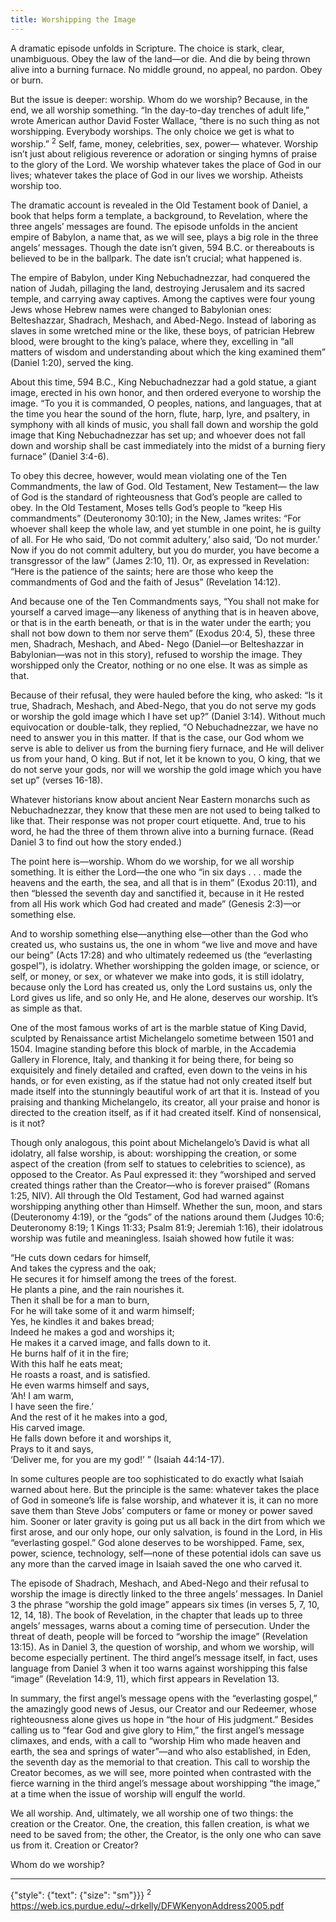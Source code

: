 ```yaml
---
title: Worshipping the Image
---
```


A dramatic episode unfolds in Scripture. The choice is stark, clear, unambiguous. Obey the law of the land—or die. And die by being thrown alive into a burning furnace. No middle ground, no appeal, no pardon. Obey or burn.

But the issue is deeper: worship. Whom do we worship? Because, in the end, we all worship something. “In the day-to-day trenches of adult life,” wrote American author David Foster Wallace, “there is no such thing as not worshipping. Everybody worships. The only choice we get is what to worship.” <sup>2</sup> Self, fame, money, celebrities, sex, power— whatever. Worship isn’t just about religious reverence or adoration or singing hymns of praise to the glory of the Lord. We worship whatever takes the place of God in our lives; whatever takes the place of God in our lives we worship. Atheists worship too.

The dramatic account is revealed in the Old Testament book of Daniel, a book that helps form a template, a background, to Revelation, where the three angels’ messages are found. The episode unfolds in the ancient empire of Babylon, a name that, as we will see, plays a big role in the three angels’ messages. Though the date isn’t given, 594 B.C. or thereabouts is believed to be in the ballpark. The date isn’t crucial; what happened is.

The empire of Babylon, under King Nebuchadnezzar, had conquered the nation of Judah, pillaging the land, destroying Jerusalem and its sacred temple, and carrying away captives. Among the captives were four young Jews whose Hebrew names were changed to Babylonian ones: Belteshazzar, Shadrach, Meshach, and Abed-Nego. Instead of laboring as slaves in some wretched mine or the like, these boys, of patrician Hebrew blood, were brought to the king’s palace, where they, excelling in “all matters of wisdom and understanding about which the king examined them” (Daniel 1:20), served the king.

About this time, 594 B.C., King Nebuchadnezzar had a gold statue, a giant image, erected in his own honor, and then ordered everyone to worship the image. “To you it is commanded, O peoples, nations, and languages, that at the time you hear the sound of the horn, flute, harp, lyre, and psaltery, in symphony with all kinds of music, you shall fall down and worship the gold image that King Nebuchadnezzar has set up; and whoever does not fall down and worship shall be cast immediately into the midst of a burning fiery furnace” (Daniel 3:4-6).

To obey this decree, however, would mean violating one of the Ten Commandments, the law of God. Old Testament, New Testament— the law of God is the standard of righteousness that God’s people are called to obey. In the Old Testament, Moses tells God’s people to “keep His commandments” (Deuteronomy 30:10); in the New, James writes: “For whoever shall keep the whole law, and yet stumble in one point, he is guilty of all. For He who said, ‘Do not commit adultery,’ also said, ‘Do not murder.’ Now if you do not commit adultery, but you do murder, you have become a transgressor of the law” (James 2:10, 11). Or, as expressed in Revelation: “Here is the patience of the saints; here are those who keep the commandments of God and the faith of Jesus” (Revelation 14:12).

And because one of the Ten Commandments says, “You shall not make for yourself a carved image—any likeness of anything that is in heaven above, or that is in the earth beneath, or that is in the water under the earth; you shall not bow down to them nor serve them” (Exodus 20:4, 5), these three men, Shadrach, Meshach, and Abed- Nego (Daniel—or Belteshazzar in Babylonian—was not in this story), refused to worship the image. They worshipped only the Creator, nothing or no one else. It was as simple as that.

Because of their refusal, they were hauled before the king, who asked: “Is it true, Shadrach, Meshach, and Abed-Nego, that you do not serve my gods or worship the gold image which I have set up?” (Daniel 3:14). Without much equivocation or double-talk, they replied, “O Nebuchadnezzar, we have no need to answer you in this matter. If that is the case, our God whom we serve is able to deliver us from the burning fiery furnace, and He will deliver us from your hand, O king. But if not, let it be known to you, O king, that we do not serve your gods, nor will we worship the gold image which you have set up” (verses 16-18).

Whatever historians know about ancient Near Eastern monarchs such as Nebuchadnezzar, they know that these men are not used to being talked to like that. Their response was not proper court etiquette. And, true to his word, he had the three of them thrown alive into a burning furnace. (Read Daniel 3 to find out how the story ended.)

The point here is—worship. Whom do we worship, for we all worship something. It is either the Lord—the one who “in six days . . . made the heavens and the earth, the sea, and all that is in them” (Exodus 20:11), and then “blessed the seventh day and sanctified it, because in it He rested from all His work which God had created and made” (Genesis 2:3)—or something else.

And to worship something else—anything else—other than the God who created us, who sustains us, the one in whom “we live and move and have our being” (Acts 17:28) and who ultimately redeemed us (the “everlasting gospel”), is idolatry. Whether worshipping the golden image, or science, or self, or money, or sex, or whatever we make into gods, it is still idolatry, because only the Lord has created us, only the Lord sustains us, only the Lord gives us life, and so only He, and He alone, deserves our worship. It’s as simple as that.

One of the most famous works of art is the marble statue of King David, sculpted by Renaissance artist Michelangelo sometime between 1501 and 1504. Imagine standing before this block of marble, in the Accademia Gallery in Florence, Italy, and thanking it for being there, for being so exquisitely and finely detailed and crafted, even down to the veins in his hands, or for even existing, as if the statue had not only created itself but made itself into the stunningly beautiful work of art that it is. Instead of you praising and thanking Michelangelo, its creator, all your praise and honor is directed to the creation itself, as if it had created itself. Kind of nonsensical, is it not?

Though only analogous, this point about Michelangelo’s David is what all idolatry, all false worship, is about: worshipping the creation, or some aspect of the creation (from self to statues to celebrities to science), as opposed to the Creator. As Paul expressed it: they “worshiped and served created things rather than the Creator—who is forever praised” (Romans 1:25, NIV). All through the Old Testament, God had warned against worshipping anything other than Himself. Whether the sun, moon, and stars (Deuteronomy 4:19), or the “gods” of the nations around them (Judges 10:6; Deuteronomy 8:19; 1 Kings 11:33; Psalm 81:9; Jeremiah 1:16), their idolatrous worship was futile and meaningless. Isaiah showed how futile it was:

“He cuts down cedars for himself,\
And takes the cypress and the oak;\
He secures it for himself among the trees of the forest.\
He plants a pine, and the rain nourishes it.\
Then it shall be for a man to burn,\
For he will take some of it and warm himself;\
Yes, he kindles it and bakes bread;\
Indeed he makes a god and worships it;\
He makes it a carved image, and falls down to it.\
He burns half of it in the fire;\
With this half he eats meat;\
He roasts a roast, and is satisfied.\
He even warms himself and says,\
‘Ah! I am warm,\
I have seen the fire.’\
And the rest of it he makes into a god,\
His carved image.\
He falls down before it and worships it,\
Prays to it and says,\
‘Deliver me, for you are my god!’ ” (Isaiah 44:14-17).

In some cultures people are too sophisticated to do exactly what Isaiah warned about here. But the principle is the same: whatever takes the place of God in someone’s life is false worship, and whatever it is, it can no more save them than Steve Jobs’ computers or fame or money or power saved him. Sooner or later gravity is going put us all back in the dirt from which we first arose, and our only hope, our only salvation, is found in the Lord, in His “everlasting gospel.” God alone deserves to be worshipped. Fame, sex, power, science, technology, self—none of these potential idols can save us any more than the carved image in Isaiah saved the one who carved it.

The episode of Shadrach, Meshach, and Abed-Nego and their refusal to worship the image is directly linked to the three angels’ messages. In Daniel 3 the phrase “worship the gold image” appears six times (in verses 5, 7, 10, 12, 14, 18). The book of Revelation, in the chapter that leads up to three angels’ messages, warns about a coming time of persecution. Under the threat of death, people will be forced to “worship the image” (Revelation 13:15). As in Daniel 3, the question of worship, and whom we worship, will become especially pertinent. The third angel’s message itself, in fact, uses language from Daniel 3 when it too warns against worshipping this false “image” (Revelation 14:9, 11), which first appears in Revelation 13.

In summary, the first angel’s message opens with the “everlasting gospel,” the amazingly good news of Jesus, our Creator and our Redeemer, whose righteousness alone gives us hope in “the hour of His judgment.” Besides calling us to “fear God and give glory to Him,” the first angel’s message climaxes, and ends, with a call to “worship Him who made heaven and earth, the sea and springs of water”—and who also established, in Eden, the seventh day as the memorial to that creation. This call to worship the Creator becomes, as we will see, more pointed when contrasted with the fierce warning in the third angel’s message about worshipping “the image,” at a time when the issue of worship will engulf the world.

We all worship. And, ultimately, we all worship one of two things: the creation or the Creator. One, the creation, this fallen creation, is what we need to be saved from; the other, the Creator, is the only one who can save us from it. Creation or Creator?

Whom do we worship?

---

{"style": {"text": {"size": "sm"}}}
<sup>2</sup> https://web.ics.purdue.edu/~drkelly/DFWKenyonAddress2005.pdf